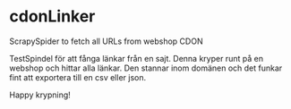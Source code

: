 # cdonLinker
ScrapySpider to fetch all URLs from webshop CDON

TestSpindel för att fånga länkar från en sajt.
Denna kryper runt på en webshop och hittar alla länkar.
Den stannar inom domänen och det funkar fint att exportera
till en csv eller json.

Happy krypning!
